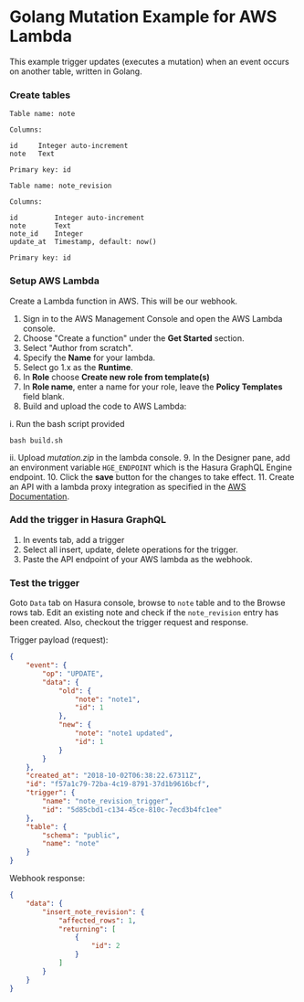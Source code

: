 # Golang Mutation Example for AWS Lambda

This example trigger updates (executes a mutation) when an event occurs on
another table, written in Golang.

### Create tables

```
Table name: note

Columns:

id     Integer auto-increment
note   Text

Primary key: id
```

```
Table name: note_revision

Columns:

id         Integer auto-increment
note       Text
note_id    Integer
update_at  Timestamp, default: now()

Primary key: id
```

### Setup AWS Lambda
Create a Lambda function in AWS. This will be our webhook.

1. Sign in to the AWS Management Console and open the AWS Lambda console.
2. Choose "Create a function" under the **Get Started** section.
3. Select "Author from scratch".
4. Specify the **Name** for your lambda.
5. Select go 1.x as the **Runtime**.
6. In **Role** choose **Create new role from template(s)**  
7. In **Role name**, enter a name for your role, leave the **Policy Templates** field blank.
8. Build and upload the code to AWS Lambda:

  i. Run the bash script provided

  `bash build.sh`

  ii. Upload *mutation.zip* in the lambda console.
9. In the Designer pane, add an environment variable `HGE_ENDPOINT` which is the Hasura GraphQL Engine endpoint.
10. Click the **save** button for the changes to take effect.
11. Create an API with a lambda proxy integration as specified in the [AWS Documentation](https://docs.aws.amazon.com/apigateway/latest/developerguide/api-gateway-create-api-as-simple-proxy-for-lambda.html#api-gateway-create-api-as-simple-proxy-for-lambda-build).

### Add the trigger in Hasura GraphQL
1. In events tab, add a trigger
2. Select all insert, update, delete operations for the trigger.
3. Paste the API endpoint of your AWS lambda as the webhook.

### Test the trigger

Goto `Data` tab on Hasura console, browse to `note` table and to the Browse rows
tab. Edit an existing note and check if the `note_revision` entry has been
created. Also, checkout the trigger request and response.

Trigger payload (request):
```json
{
    "event": {
        "op": "UPDATE",
        "data": {
            "old": {
                "note": "note1",
                "id": 1
            },
            "new": {
                "note": "note1 updated",
                "id": 1
            }
        }
    },
    "created_at": "2018-10-02T06:38:22.67311Z",
    "id": "f57a1c79-72ba-4c19-8791-37d1b9616bcf",
    "trigger": {
        "name": "note_revision_trigger",
        "id": "5d85cbd1-c134-45ce-810c-7ecd3b4fc1ee"
    },
    "table": {
        "schema": "public",
        "name": "note"
    }
}
```

Webhook response:
```json
{
    "data": {
        "insert_note_revision": {
            "affected_rows": 1,
            "returning": [
                {
                    "id": 2
                }
            ]
        }
    }
}
```
